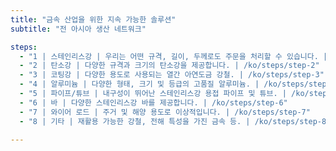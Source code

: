 ```yaml
---
title: "금속 산업을 위한 지속 가능한 솔루션"
subtitle: "전 아시아 생산 네트워크"

steps:
  - "1 | 스테인리스강 | 우리는 어떤 규격, 길이, 두께로도 주문을 처리할 수 있습니다. | /ko/steps/step-1"
  - "2 | 탄소강 | 다양한 규격과 크기의 탄소강을 제공합니다. | /ko/steps/step-2"
  - "3 | 코팅강 | 다양한 용도로 사용되는 열간 아연도금 강철. | /ko/steps/step-3"
  - "4 | 알루미늄 | 다양한 형태, 크기 및 등급의 고품질 알루미늄. | /ko/steps/step-4"
  - "5 | 파이프/튜브 | 내구성이 뛰어난 스테인리스강 용접 파이프 및 튜브. | /ko/steps/step-5"
  - "6 | 바 | 다양한 스테인리스강 바를 제공합니다. | /ko/steps/step-6"
  - "7 | 와이어 로드 | 주거 및 해양 용도로 이상적입니다. | /ko/steps/step-7"
  - "8 | 기타 | 재활용 가능한 강철, 전해 특성을 가진 금속 등. | /ko/steps/step-8"
  
---
```

